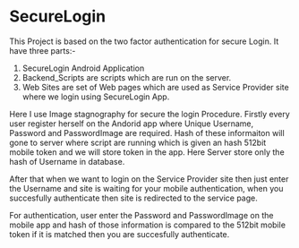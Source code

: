 # SecureLogin

This Project is based on the two factor authentication for secure Login.
It have three parts:-
  1. SecureLogin Android Application 
  2. Backend_Scripts are scripts which are run on the server.
  3. Web Sites are set of Web pages which are used as Service Provider site where we login using SecureLogin App.

Here I use Image stagnography for secure the login Procedure. Firstly every user register herself on the Andorid app where Unique Username, Password and PasswordImage are required. Hash of these informaiton will gone to server where script are running which is given an hash 512bit mobile token and we will store token in the app. Here Server store only the hash of Username in database.

After that when we want to login on the Service Provider site then just enter the Username and site is waiting for your mobile authentication, when you succesfully authenticate then site is redirected to the service page.

For authentication, user enter the Password and PasswordImage on the mobile app and hash of those information is compared to the 512bit mobile token if it is matched then you are succesfully authenticate.
